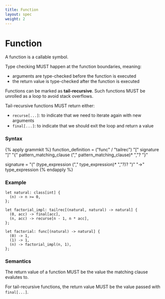```yaml
---
title: Function
layout: spec
weight: 2
---
```


# Function

A function is a callable symbol.

Type checking MUST happen at the function boundaries, meaning:

 - arguments are type-checked before the function is executed
 - the return value is type-checked after the function is executed

Functions can be marked as **tail-recursive**. Such functions MUST be unrolled
as a loop to avoid stack overflows.

Tail-recursive functions MUST return either:

 - `recurse[...]`: to indicate that we need to iterate again with new arguments
 - `final[...]`: to indicate that we should exit the loop and return a value

### Syntax

{% apply grammkit %}
function_definition
  = ("func" / "tailrec")
  "[" signature "]"
  "{" pattern_matching_clause ("," pattern_matching_clause)* ","? "}"

signature
  = "(" (type_expression ("," type_expression)* ","?)? ")" "->" type_expression
{% endapply %}


### Example

```letlang
let natural: class[int] {
  (n) -> n >= 0,
};

let factorial_impl: tailrec[(natural, natural) -> natural] {
  (0, acc) -> final[acc],
  (n, acc) -> recurse[n - 1, n * acc],
};

let factorial: func[(natural) -> natural] {
  (0) -> 1,
  (1) -> 1,
  (n) -> factorial_impl(n, 1),
};
```

### Semantics

The return value of a function MUST be the value the matching clause evalutes
to.

For tail-recursive functions, the return value MUST be the value passed with
`final[...]`.
